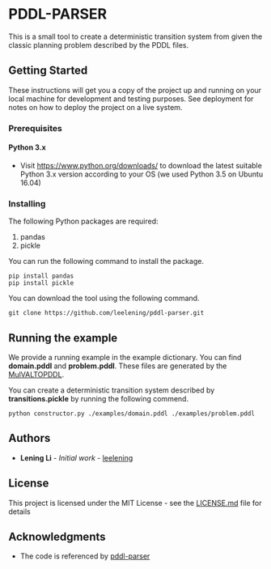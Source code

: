 # PDDL-PARSER

This is a small tool to create a deterministic transition system from given the classic planning problem described by the PDDL files.

## Getting Started

These instructions will get you a copy of the project up and running on your local machine for development and testing purposes. See deployment for notes on how to deploy the project on a live system.

### Prerequisites

#### Python 3.x

* Visit https://www.python.org/downloads/ to download the latest suitable Python 3.x version according to your OS (we used Python 3.5 on Ubuntu 16.04)

### Installing

The following Python packages are required:

1. pandas
2. pickle
   
You can run the following command to install the package.
```
pip install pandas
pip install pickle
```

You can download the tool using the following command. 

```
git clone https://github.com/leelening/pddl-parser.git
```

## Running the example

We provide a running example in the example dictionary. You can find **domain.pddl** and **problem.pddl**. These files are generated by the [MulVALTOPDDL](https://github.com/leelening/MulVALTOPDDL.git).

You can create a deterministic transition system described by **transitions.pickle** by running the following commend.
```
python constructor.py ./examples/domain.pddl ./examples/problem.pddl
```

## Authors

* **Lening Li** - *Initial work* - [leelening](https://github.com/leelening)

## License

This project is licensed under the MIT License - see the [LICENSE.md](LICENSE.md) file for details

## Acknowledgments

* The code is referenced by [pddl-parser](https://github.com/pucrs-automated-planning/pddl-parser)